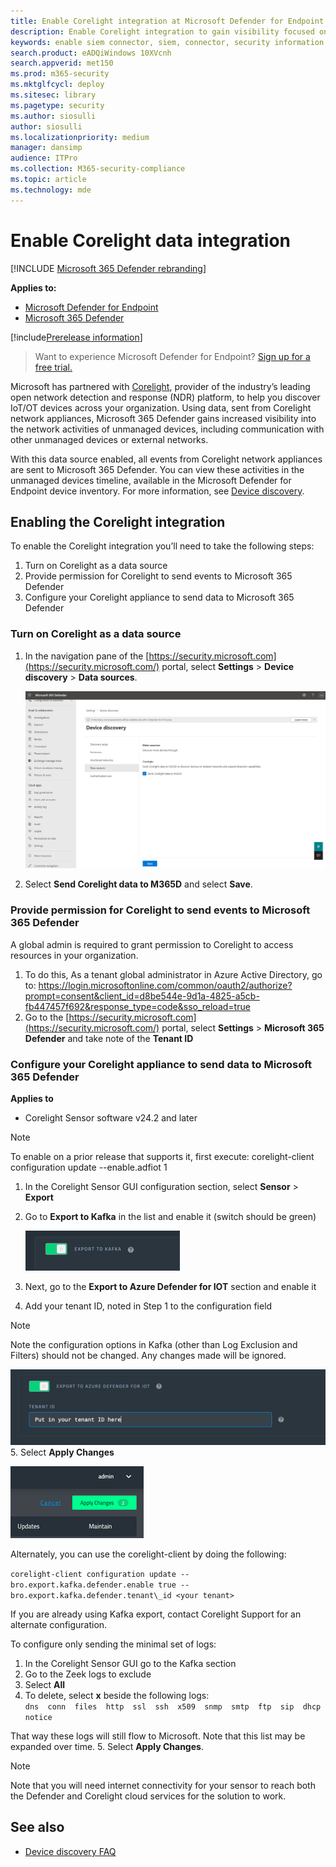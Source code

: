 ```yaml
---
title: Enable Corelight integration at Microsoft Defender for Endpoint
description: Enable Corelight integration to gain visibility focused on IoT/OT devices in areas of the network where MDE is not deployed
keywords: enable siem connector, siem, connector, security information and events
search.product: eADQiWindows 10XVcnh
search.appverid: met150
ms.prod: m365-security
ms.mktglfcycl: deploy
ms.sitesec: library
ms.pagetype: security
ms.author: siosulli
author: siosulli
ms.localizationpriority: medium
manager: dansimp
audience: ITPro
ms.collection: M365-security-compliance
ms.topic: article
ms.technology: mde
---
```


# Enable Corelight data integration

[!INCLUDE [Microsoft 365 Defender rebranding](../../includes/microsoft-defender.md)]

**Applies to:**

- [Microsoft Defender for Endpoint](https://go.microsoft.com/fwlink/?linkid=2154037)
- [Microsoft 365 Defender](https://go.microsoft.com/fwlink/?linkid=2118804)

[!include[Prerelease information](../../includes/prerelease.md)]

> Want to experience Microsoft Defender for Endpoint? [Sign up for a free trial.](https://signup.microsoft.com/create-account/signup?products=7f379fee-c4f9-4278-b0a1-e4c8c2fcdf7e&ru=https://aka.ms/MDEp2OpenTrial?ocid=docs-wdatp-enablesiem-abovefoldlink)

Microsoft has partnered with [Corelight](https://corelight.com/integrations/iot-security), provider of the industry’s leading open network detection and response (NDR) platform, to help you discover IoT/OT devices across your organization. Using data, sent from Corelight network appliances, Microsoft 365 Defender gains increased visibility into the network activities of unmanaged devices, including communication with other unmanaged devices or external networks.

With this data source enabled, all events from Corelight network appliances are sent to Microsoft 365 Defender. You can view these activities in the unmanaged devices timeline, available in the Microsoft Defender for Endpoint device inventory. For more information, see [Device discovery](device-discovery.md).

## Enabling the Corelight integration

To enable the Corelight integration you’ll need to take the following steps:

1. Turn on Corelight as a data source
2. Provide permission for Corelight to send events to Microsoft 365 Defender
3. Configure your Corelight appliance to send data to Microsoft 365 Defender

### Turn on Corelight as a data source

1. In the navigation pane of the [https://security.microsoft.com](https://security.microsoft.com/) portal, select **Settings** \> **Device discovery** \> **Data sources**.

    ![Image of data sources](images/enable-corelight.png)

2. Select **Send Corelight data to M365D** and select **Save**.

### Provide permission for Corelight to send events to Microsoft 365 Defender

A global admin is required to grant permission to Corelight to access resources in your organization.

1. To do this, As a tenant global administrator in Azure Active Directory, go to:
<https://login.microsoftonline.com/common/oauth2/authorize?prompt=consent&client_id=d8be544e-9d1a-4825-a5cb-fb447457f692&response_type=code&sso_reload=true>
2. Go to the [https://security.microsoft.com](https://security.microsoft.com/) portal, select **Settings** \> **Microsoft 365 Defender** and take note of the **Tenant ID**

### Configure your Corelight appliance to send data to Microsoft 365 Defender

**Applies to** 

- Corelight Sensor software v24.2 and later

> [!NOTE]
> To enable on a prior release that supports it, first execute: corelight-client configuration update --enable.adfiot 1

1. In the Corelight Sensor GUI configuration section, select **Sensor** \> **Export**
2. Go to **Export to Kafka** in the list and enable it (switch should be green)

   ![Image of data sources](images/exporttokafka.png)

3. Next, go to the **Export to Azure Defender for IOT** section and enable it
4. Add your tenant ID, noted in Step 1 to the configuration field

> [!NOTE]
> Note the configuration options in Kafka (other than Log Exclusion and Filters) should not be changed. Any changes made will be ignored.

   ![Image of data sources](images/exporttodiot.png)
5. Select **Apply Changes**

   ![Image of data sources](images/corelightapply.png)

Alternately, you can use the corelight-client by doing the following:

`corelight-client configuration update --bro.export.kafka.defender.enable true --bro.export.kafka.defender.tenant\_id <your tenant>`

If you are already using Kafka export, contact Corelight Support for an alternate configuration.

To configure only sending the minimal set of logs:

1. In the Corelight Sensor GUI go to the Kafka section
2. Go to the Zeek logs to exclude
3. Select **All**
4. To delete, select **x** beside the following logs:  
    `dns  conn  files  http  ssl  ssh  x509  snmp  smtp  ftp  sip  dhcp  notice`

That way these logs will still flow to Microsoft. Note that this list may be expanded over time.
5. Select **Apply Changes**.

> [!NOTE]
>Note that you will need internet connectivity for your sensor to reach both the Defender and Corelight cloud services for the solution to work.

## See also

- [Device discovery FAQ](device-discovery-faq.md)